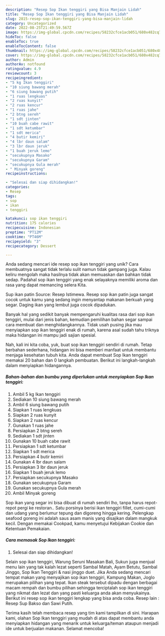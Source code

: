```yaml
---
description: "Resep Sop Ikan tenggiri yang Bisa Manjain Lidah"
title: "Resep Sop Ikan tenggiri yang Bisa Manjain Lidah"
slug: 2815-resep-sop-ikan-tenggiri-yang-bisa-manjain-lidah
category: Uncategorized
date: 2022-08-25T21:49:59.567Z
image: https://img-global.cpcdn.com/recipes/58232cfce1acb051/680x482cq70/sop-ikan-tenggiri-foto-resep-utama.jpg
hideToc: false
enableToc: true
enableTocContent: false
thumbnail: https://img-global.cpcdn.com/recipes/58232cfce1acb051/680x482cq70/sop-ikan-tenggiri-foto-resep-utama.jpg
cover: https://img-global.cpcdn.com/recipes/58232cfce1acb051/680x482cq70/sop-ikan-tenggiri-foto-resep-utama.jpg
author: Admin
authorAv: notfound
ratingvalue: 4.9
reviewcount: 3
recipeingredient:
- "5 kg Ikan tenggiri"
- "10 siung bawang merah"
- "6 siung bawang putih"
- "1 ruas lengkuas"
- "2 ruas kunyit"
- "2 ruas kencur"
- "1 ruas jahe"
- "2 btng sereh"
- "1 sdt jinten"
- "10 buah cabe rawit"
- "1 sdt ketumbar"
- "1 sdt merica"
- "4 butir kemiri"
- "4 lbr daun salam"
- "3 lbr daun jeruk"
- "1 buah jeruk lemo"
- "secukupnya Masako"
- "secukupnya Garam"
- "secukupnya Gula merah"
- " Minyak goreng"
recipeinstructions:

- "Selesai dan siap dihidangkan!"
categories:
- Resep
tags:
- sop
- ikan
- tenggiri

katakunci: sop ikan tenggiri 
nutrition: 175 calories
recipecuisine: Indonesian
preptime: "PT12M"
cooktime: "PT46M"
recipeyield: "3"
recipecategory: Dessert

---
```





Anda sedang mencari ide resep sop ikan tenggiri yang unik? Cara membuatnya sangat tidak terlalu sulit namun tidak gampang juga. Kalau keliru mengolah maka hasilnya tidak akan memuaskan dan bahkan tidak sedap. Padahal sop ikan tenggiri yang enak selayaknya memiliki aroma dan rasa yang dapat memancing selera Kita.





Sup ikan patin Source: Resep Istimewa. Resep sop ikan patin juga sangat cocok untuk kamu yang sedang ingin menyantap makanan berkuah yang segar. Daging ikan yang lembut juga cocok dipadukan.

Banyak hal yang sedikit banyak mempengaruhi kualitas rasa dari sop ikan tenggiri, mulai dari jenis bahan, kemudian pemilihan bahan segar sampai cara membuat dan menghidangkannya. Tidak usah pusing jika mau menyiapkan sop ikan tenggiri enak di rumah, karena asal sudah tahu triknya maka hidangan ini mampu jadi sajian spesial.






Nah, kali ini kita coba, yuk, buat sop ikan tenggiri sendiri di rumah. Tetap berbahan sederhana, hidangan ini bisa memberi manfaat untuk membantu menjaga kesehatan tubuh kita. Anda dapat membuat Sop Ikan tenggiri memakai 20 bahan dan 0 langkah pembuatan. Berikut ini langkah-langkah dalam menyiapkan hidangannya.

<!--inarticleads1-->

##### Bahan-bahan dan bumbu yang diperlukan untuk menyiapkan Sop Ikan tenggiri:

1. Ambil 5 kg Ikan tenggiri
1. Sediakan 10 siung bawang merah
1. Ambil 6 siung bawang putih
1. Siapkan 1 ruas lengkuas
1. Siapkan 2 ruas kunyit
1. Siapkan 2 ruas kencur
1. Gunakan 1 ruas jahe
1. Persiapkan 2 btng sereh
1. Sediakan 1 sdt jinten
1. Gunakan 10 buah cabe rawit
1. Persiapkan 1 sdt ketumbar
1. Siapkan 1 sdt merica
1. Persiapkan 4 butir kemiri
1. Gunakan 4 lbr daun salam
1. Persiapkan 3 lbr daun jeruk
1. Siapkan 1 buah jeruk lemo
1. Persiapkan secukupnya Masako
1. Gunakan secukupnya Garam
1. Gunakan secukupnya Gula merah
1. Ambil  Minyak goreng


Sop ikan yang segar ini bisa dibuat di rumah sendiri lho, tanpa harus repot-repot pergi ke restoran.. Satu porsinya berisi ikan tenggiri fillet, cumi-cumi dan udang yang berlumur tepung dan digoreng hingga kering. Pelengkap seafood goreng ini adalah saus asam manis yang disajikan dalam mangkuk kecil. Dengan memakai Cookpad, kamu menyetujui Kebijakan Cookie dan Ketentuan Pemakaian. 

<!--inarticleads2-->

##### Cara memasak Sop Ikan tenggiri:


1. Selesai dan siap dihidangkan!

Selain sop ikan tenggiri, Warung Seruni Masakan Bali, Sukun juga menjual menu lain yang tak kalah lezat seperti Sambal Matah, Ayam Betutu, Sambal Jinggo, Sop Ikan Tenggiri &amp; nasi jinggo duet. Jika Anda sedang mencari tempat makan yang menyajikan sop ikan tenggiri, Kampung Makan, Joglo merupakan pilihan yang tepat. Ikan steak tersebut dipadu dengan berbagai macam rempah dan bumbu pilihan sehingga terciptalah sop ikan tenggiri yang nikmat dan lezat dan yang pasti keluarga anda akan menyukainya. Berikut ini resep sop ikan tenggiri lengkap yang bisa anda coba. Resep lain : Resep Sup Bakso dan Sawi Putih. 

Terima kasih telah membaca resep yang tim kami tampilkan di sini. Harapan kami, olahan Sop Ikan tenggiri yang mudah di atas dapat membantu anda menyiapkan hidangan yang menarik untuk keluarga/teman ataupun menjadi ide untuk berjualan makanan. Selamat mencoba!
